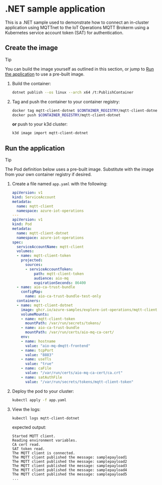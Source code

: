 # .NET sample application

This is a .NET sample used to demonstrate how to connect an in-cluster application using MQTTnet to the IoT Operations MQTT Brokerm using a Kubernetes service account token (SAT) for authentication.

## Create the image

> [!TIP] 
> You can build the image yourself as outlined in this section, or jump to [Run the application](#run-the-application) to use a pre-built image.

1. Build the container:

    ```bash
    dotnet publish --os linux --arch x64 /t:PublishContainer
    ```

1. Tag and push the container to your container registry:

    ```bash
    docker tag mqtt-client-dotnet $CONTAINER_REGISTRY/mqtt-client-dotnet
    docker push $CONTAINER_REGISTRY/mqtt-client-dotnet
    ```

    **or** push to your k3d cluster:

    ```bash
    k3d image import mqtt-client-dotnet
    ```

## Run the application

> [!TIP] 
> The Pod definition below uses a pre-built image. Substitute with the image from your own container registry if desired.

1. Create a file named `app.yaml` with the following:

    ```yaml
    apiVersion: v1
    kind: ServiceAccount
    metadata:
      name: mqtt-client
      namespace: azure-iot-operations
    ---
    apiVersion: v1
    kind: Pod
    metadata:
      name: mqtt-client-dotnet
      namespace: azure-iot-operations
    spec:
      serviceAccountName: mqtt-client
      volumes: 
      - name: mqtt-client-token
        projected:
          sources:
          - serviceAccountToken:
              path: mqtt-client-token
              audience: aio-mq
              expirationSeconds: 86400
      - name: aio-ca-trust-bundle
        configMap:
          name: aio-ca-trust-bundle-test-only
      containers:
      - name: mqtt-client-dotnet
        image: ghcr.io/azure-samples/explore-iot-operations/mqtt-client-dotnet:latest
        volumeMounts:
        - name: mqtt-client-token
          mountPath: /var/run/secrets/tokens/
        - name: aio-ca-trust-bundle
          mountPath: /var/run/certs/aio-mq-ca-cert/
        env:
        - name: hostname
          value: "aio-mq-dmqtt-frontend"
        - name: tcpPort
          value: "8883"
        - name: useTls
          value: "true"
        - name: caFile
          value: "/var/run/certs/aio-mq-ca-cert/ca.crt"
        - name: satAuthFile
          value: "/var/run/secrets/tokens/mqtt-client-token"
    ```

2. Deploy the pod to your cluster:

    ```bash
    kubectl apply -f app.yaml
    ```

3. View the logs:

    ```bash
    kubectl logs mqtt-client-dotnet
    ```

    expected output:
    ```output
    Started MQTT client.
    Reading environment variables.
    CA cert read.
    SAT token read.
    The MQTT client is connected.
    The MQTT client published the message: samplepayload1
    The MQTT client published the message: samplepayload2
    The MQTT client published the message: samplepayload3
    The MQTT client published the message: samplepayload4
    The MQTT client published the message: samplepayload5
    ...
    ```

